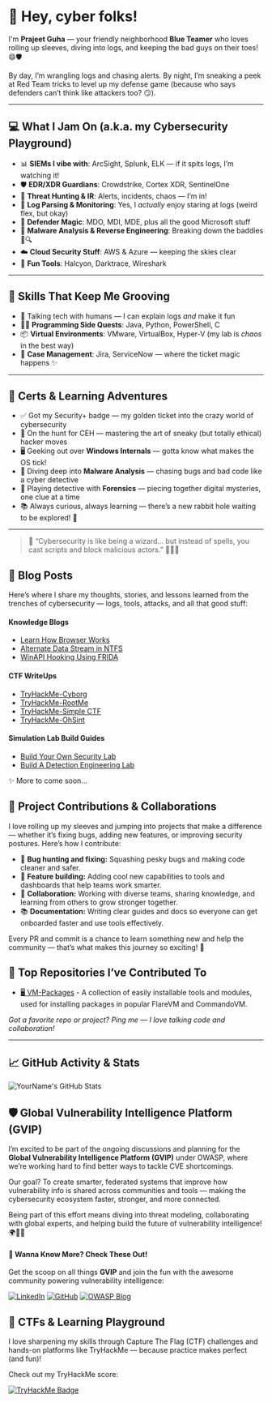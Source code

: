 # 👋 Hey, cyber folks!

I'm **Prajeet Guha** — your friendly neighborhood **Blue Teamer** who loves rolling up sleeves, diving into logs, and keeping the bad guys on their toes! 😄🛡️

By day, I’m wrangling logs and chasing alerts. By night, I’m sneaking a peek at Red Team tricks to level up my defense game (because who says defenders can’t think like attackers too? 😏).

---

## 💻 What I Jam On (a.k.a. my Cybersecurity Playground)

- 📊 **SIEMs I vibe with**: ArcSight, Splunk, ELK — if it spits logs, I’m watching it!
- 🛡️ **EDR/XDR Guardians**: Crowdstrike, Cortex XDR, SentinelOne
- 🔎 **Threat Hunting & IR**: Alerts, incidents, chaos — I’m in!
- 👀 **Log Parsing & Monitoring**: Yes, I *actually* enjoy staring at logs (weird flex, but okay)
- 🧰 **Defender Magic**: MDO, MDI, MDE, plus all the good Microsoft stuff
- 🧬 **Malware Analysis & Reverse Engineering**: Breaking down the baddies 🐛🔍
- ☁️ **Cloud Security Stuff**: AWS & Azure — keeping the skies clear
- 🧪 **Fun Tools**: Halcyon, Darktrace, Wireshark

---

## 🎒 Skills That Keep Me Grooving

- 💬 Talking tech with humans — I can explain logs *and* make it fun
- 👨‍💻 **Programming Side Quests**: Java, Python, PowerShell, C
- 📦 **Virtual Environments**: VMware, VirtualBox, Hyper-V (my lab is *chaos* in the best way)
- 🧾 **Case Management**: Jira, ServiceNow — where the ticket magic happens ✨

---

## 🏅 Certs & Learning Adventures

- ✅ Got my Security+ badge — my golden ticket into the crazy world of cybersecurity  
- 🧠 On the hunt for CEH — mastering the art of sneaky (but totally ethical) hacker moves  
- 🖥️ Geeking out over **Windows Internals** — gotta know what makes the OS tick!  
- 🐛 Diving deep into **Malware Analysis** — chasing bugs and bad code like a cyber detective  
- 🔎 Playing detective with **Forensics** — piecing together digital mysteries, one clue at a time  
- 📚 Always curious, always learning — there’s a new rabbit hole waiting to be explored! 🐇

---

> 🔐 “Cybersecurity is like being a wizard… but instead of spells, you cast scripts and block malicious actors.” 🧙‍♂️✨

## 📝 Blog Posts
Here’s where I share my thoughts, stories, and lessons learned from the trenches of cybersecurity — logs, tools, attacks, and all that good stuff:

#### Knowledge Blogs
- [Learn How Browser Works](https://medium.com/@prajeetguha/learn-how-does-a-browser-work-ada3de6d2a00)
- [Alternate Data Stream in NTFS](https://medium.com/@prajeetguha/alternate-data-stream-in-ntfs-d07e87de4c25)
- [WinAPI Hooking Using FRIDA](https://medium.com/@prajeetguha/winapi-hooking-using-frida-9eca3cd1bc65)

#### CTF WriteUps
- [TryHackMe-Cyborg](https://medium.com/@prajeetguha/tryhackme-cyborg-cd33c4bf9b05)
- [TryHackMe-RootMe](https://medium.com/@prajeetguha/tryhackme-rootme-1b49ff0c631b)
- [TryHackMe-Simple CTF](https://medium.com/@prajeetguha/tryhackme-simple-ctf-6a5afd794035)
- [TryHackMe-OhSint](https://medium.com/@prajeetguha/tryhackme-ohsint-0c5e443f0566)

#### Simulation Lab Build Guides
- [Build Your Own Security Lab](https://medium.com/@prajeetguha/build-your-own-security-lab-part1-d5efb42f7e2e)
- [Build A Detection Engineering Lab](https://medium.com/@prajeetguha/building-a-detection-engineering-lab-c020226a91cd)

✨ More to come soon...

## 🤝 Project Contributions & Collaborations

I love rolling up my sleeves and jumping into projects that make a difference — whether it’s fixing bugs, adding new features, or improving security postures. Here’s how I contribute:

- 🐞 **Bug hunting and fixing:** Squashing pesky bugs and making code cleaner and safer.
- 🚀 **Feature building:** Adding cool new capabilities to tools and dashboards that help teams work smarter.
- 🤝 **Collaboration:** Working with diverse teams, sharing knowledge, and learning from others to grow stronger together.
- 📚 **Documentation:** Writing clear guides and docs so everyone can get onboarded faster and use tools effectively.

Every PR and commit is a chance to learn something new and help the community — that’s what makes this journey so exciting! 🎉

## 🚀 Top Repositories I’ve Contributed To
- [🖥️ VM-Packages](https://github.com/mandiant/VM-Packages) - A collection of easily installable tools and modules, used for installing packages in popular FlareVM and CommandoVM.

*Got a favorite repo or project? Ping me — I love talking code and collaboration!*

---

## 📈 GitHub Activity & Stats

<!-- GitHub Stats -->
![YourName's GitHub Stats](https://github-readme-stats.vercel.app/api?username=PrajeetGuha&show_icons=true&theme=radical)

## 🛡️ Global Vulnerability Intelligence Platform (GVIP)
I’m excited to be part of the ongoing discussions and planning for the **Global Vulnerability Intelligence Platform (GVIP)** under OWASP, where we’re working hard to find better ways to tackle CVE shortcomings.

Our goal? To create smarter, federated systems that improve how vulnerability info is shared across communities and tools — making the cybersecurity ecosystem faster, stronger, and more connected.

Being part of this effort means diving into threat modeling, collaborating with global experts, and helping build the future of vulnerability intelligence! 🌍🔐🚀

#### 🎉 Wanna Know More? Check These Out!

Get the scoop on all things **GVIP** and join the fun with the awesome community powering vulnerability intelligence:

[![LinkedIn](https://img.shields.io/badge/LinkedIn-blue?style=for-the-badge&logo=linkedin&logoColor=white)](https://www.linkedin.com/company/gvip-project)
[![GitHub](https://img.shields.io/badge/GitHub-black?style=for-the-badge&logo=github&logoColor=white)](https://github.com/gvip-project)
[![OWASP Blog](https://img.shields.io/badge/OWASP-Blog-green?style=for-the-badge&logo=owasp&logoColor=white)](https://owasp.org/blog/2025/04/17/owasp-global-vulnerability-intelligence.html)

## 🎯 CTFs & Learning Playground

I love sharpening my skills through Capture The Flag (CTF) challenges and hands-on platforms like TryHackMe — because practice makes perfect (and fun)!

Check out my TryHackMe score:

[![TryHackMe Badge](https://tryhackme-badges.s3.amazonaws.com/PrajeetGuha.png)](https://tryhackme.com/p/PrajeetGuha)
